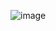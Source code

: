 ![image](https://user-images.githubusercontent.com/10554/113082960-5cf51c00-91a9-11eb-8aeb-d16cff4993d6.png)

